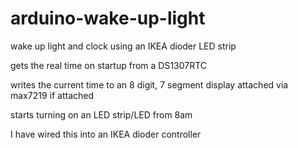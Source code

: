 # arduino-wake-up-light
wake up light and clock using an IKEA dioder LED strip

gets the real time on startup from a DS1307RTC

writes the current time to an 8 digit, 7 segment display attached via max7219 if attached

starts turning on an LED strip/LED from 8am

I have wired this into an IKEA dioder controller
